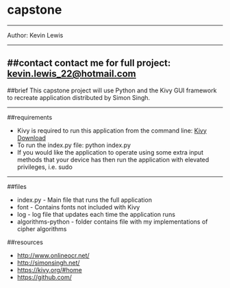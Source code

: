 # capstone
-----------------------------------------------------------
Author: Kevin Lewis

-----------------------------------------------------------
##contact
contact me for full project: kevin.lewis_22@hotmail.com
-----------------------------------------------------------
##brief
This capstone project will use Python and the Kivy GUI
framework to recreate application distributed by Simon
Singh.

-----------------------------------------------------------
##requirements
* Kivy is required to run this application from the command
line: [Kivy Download](https://kivy.org/#download)
* To run the index.py file: python index.py
* If you would like the application to operate using some
extra input methods that your device has then run the
application with elevated privileges, i.e. sudo

-----------------------------------------------------------
##files
* index.py - Main file that runs the full application
* font - Contains fonts not included with Kivy
* log - log file that updates each time the application
runs
* algorithms-python - folder contains file with my
implementations of cipher algorithms

##resources
* http://www.onlineocr.net/
* http://simonsingh.net/
* https://kivy.org/#home
* https://github.com/
